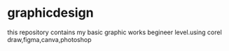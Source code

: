 # graphicdesign
this repository contains my basic graphic works begineer level.using corel draw,figma,canva,photoshop
